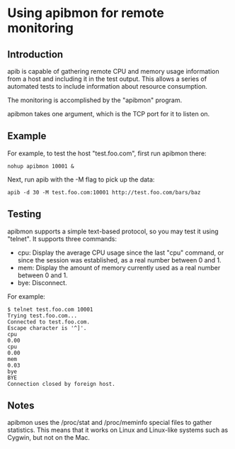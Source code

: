 # Using apibmon for remote monitoring

## Introduction

apib is capable of gathering remote CPU and memory usage information from a host and including it in the test output. This allows a series of automated tests to include information about resource consumption.

The monitoring is accomplished by the "apibmon" program. 

apibmon takes one argument, which is the TCP port for it to listen on.

## Example

For example, to test the host "test.foo.com", first run apibmon there:

    nohup apibmon 10001 &

Next, run apib with the -M flag to pick up the data:

    apib -d 30 -M test.foo.com:10001 http://test.foo.com/bars/baz

## Testing

apibmon supports a simple text-based protocol, so you may test it using "telnet". It supports three commands:

  * cpu: Display the average CPU usage since the last "cpu" command, or since the session was established, as a real number between 0 and 1.
  * mem: Display the amount of memory currently used as a real number between 0 and 1.
  * bye: Disconnect.

For example:

    $ telnet test.foo.com 10001
    Trying test.foo.com...
    Connected to test.foo.com.
    Escape character is '^]'.
    cpu
    0.00
    cpu
    0.00
    mem
    0.03
    bye
    BYE
    Connection closed by foreign host.

## Notes

apibmon uses the /proc/stat and /proc/meminfo special files to gather statistics. This means that it works on Linux and Linux-like systems such as Cygwin, but not on the Mac.
